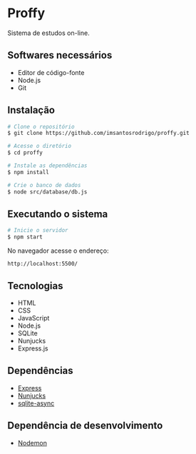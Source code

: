 # Proffy
Sistema de estudos on-line.

## Softwares necessários
* Editor de código-fonte
* Node.js
* Git

## Instalação
```bash
# Clone o repositório
$ git clone https://github.com/imsantosrodrigo/proffy.git

# Acesse o diretório
$ cd proffy

# Instale as dependências
$ npm install

# Crie o banco de dados
$ node src/database/db.js
```

## Executando o sistema
```bash
# Inicie o servidor
$ npm start
```

No navegador acesse o endereço:

```
http://localhost:5500/
```

## Tecnologias
* HTML
* CSS
* JavaScript
* Node.js
* SQLite
* Nunjucks
* Express.js

## Dependências
* [Express](https://github.com/expressjs/express)
* [Nunjucks](https://github.com/mozilla/nunjucks)
* [sqlite-async](https://github.com/fhellwig/sqlite-async)

## Dependência de desenvolvimento
* [Nodemon](https://github.com/remy/nodemon)

